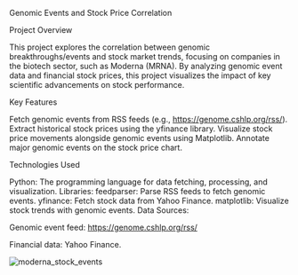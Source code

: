 Genomic Events and Stock Price Correlation


Project Overview

This project explores the correlation between genomic breakthroughs/events and stock market trends, focusing on companies in the biotech sector, such as Moderna (MRNA). By analyzing genomic event data and financial stock prices, this project visualizes the impact of key scientific advancements on stock performance.

Key Features

Fetch genomic events from RSS feeds (e.g., https://genome.cshlp.org/rss/).
Extract historical stock prices using the yfinance library.
Visualize stock price movements alongside genomic events using Matplotlib.
Annotate major genomic events on the stock price chart.


Technologies Used


Python: The programming language for data fetching, processing, and visualization.
Libraries:
feedparser: Parse RSS feeds to fetch genomic events.
yfinance: Fetch stock data from Yahoo Finance.
matplotlib: Visualize stock trends with genomic events.
Data Sources:

Genomic event feed: https://genome.cshlp.org/rss/

Financial data: Yahoo Finance.


![moderna_stock_events](https://github.com/user-attachments/assets/1f290edc-d27d-4f6b-94d1-2154da7fa5a3)
